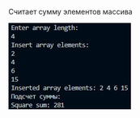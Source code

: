 Считает сумму элементов массива

![Screenshot](https://github.com/BreadGitHub/University/blob/main/TaskU/Java/Stsdmchv/art/Task5.jpg)
